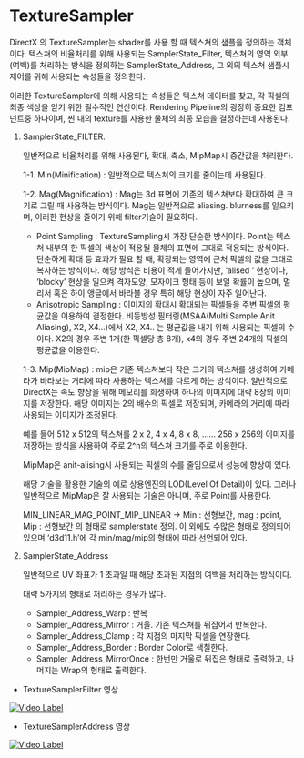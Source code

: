 # TextureSampler

DirectX 의  TextureSampler는 shader를 사용 할 때 텍스쳐의 샘플을 정의하는 객체이다. 텍스쳐의 비율처리를 위해 사용되는 SamplerState_Filter, 텍스쳐의 영역 외부(여백)를 처리하는 방식을 정의하는 SamplerState_Address, 그 외의 텍스쳐 샘플시 제어를 위해 사용되는 속성들을 정의한다.

이러한 TextureSampler에 의해 사용되는 속성들은 텍스쳐 데이터를 찾고, 각 픽셀의 최종 색상을 얻기 위한 필수적인 연산이다. Rendering Pipeline의 굉장히 중요한 컴포넌트중 하나이며, 씬 내의 texture를 사용한 물체의 최종 모습을 결정하는데 사용된다.

1. SamplerState_FILTER.
    
    일반적으로 비율처리를 위해 사용된다, 확대, 축소, MipMap시 중간값을 처리한다.
    
    1-1. Min(Minification) : 일반적으로 텍스쳐의 크기를 줄이는데 사용된다.
    
    1-2. Mag(Magnification) : Mag는 3d 표면에 기존의 텍스쳐보다 확대하여 큰 크기로 그릴 때 사용하는 방식이다. Mag는 일반적으로 aliasing. blurness를 일으키며, 이러한 현상을 줄이기 위해 filter기술이 필요하다.
    
    - Point Sampling : TextureSampling시 가장 단순한 방식이다. Point는 텍스쳐 내부의 한 픽셀의 색상이 적용될 물체의 표면에 그대로 적용되는 방식이다. 단순하게 확대 등 효과가 필요 할 때, 확장되는 영역에 근처 픽셀의 값을 그대로 복사하는 방식이다.  해당 방식은 비용이 적게 들어가지만, ‘alised ‘ 현상이나, ‘blocky’ 현상을 일으켜 격자모양, 모자이크 형태 등이 보일 확률이 높으며, 멀리서 혹은 하이 앵글에서 바라볼 경우 특히 해당 현상이 자주 일어난다.
    - Anisotropic Sampling : 이미지의 확대시 확대되는 픽셀들을 주변 픽셀의 평균값을 이용하여 결정한다. 비등방성 필터링(MSAA(Multi Sample Anit Aliasing), X2, X4…)에서 X2, X4.. 는 평균값을 내기 위해 사용되는 픽셀의 수이다. X2의 경우 주변 1개(한 픽셀당 총 8개), x4의 경우 주변 24개의 픽셀의 평균값을 이용한다.
    
    1-3. Mip(MipMap) :  mip은 기존 텍스쳐보다 작은 크기의 텍스쳐를 생성하여 카메라가 바라보는    거리에 따라 사용하는 텍스쳐를 다르게 하는 방식이다. 일반적으로 DirectX는 속도 향상을 위해 메모리를 희생하여 하나의 이미지에 대략 8장의 이미지를 저장한다. 해당 이미지는 2의 배수의 픽셀로 저장되며, 카메라의 거리에 따라 사용되는 이미지가 조정된다.
    
    예를 들어 512 x 512의 텍스쳐를 2 x 2, 4 x 4, 8 x 8, …… 256 x 256의 이미지를 저장하는 방식을 사용하여  주로 2^n의 텍스쳐 크기를 주로 이용한다. 
    
    MipMap은 anit-alising시 사용되는 픽셀의 수를 줄임으로서 성능에 향상이 있다.
    
    해당 기술을 활용한 기술의 예로 상용엔진의 LOD(Level Of Detail)이 있다. 그러나 일반적으로 MipMap은 잘 사용되는 기술은 아니며, 주로 Point를 사용한다.
    
    MIN_LINEAR_MAG_POINT_MIP_LINEAR → Min : 선형보간, mag : point, Mip : 선형보간 의 형태로 samplerstate 정의. 이 외에도 수많은 형태로 정의되어 있으며 ‘d3d11.h’에  각 min/mag/mip의 형태에 따라 선언되어 있다.
    
2. SamplerState_Address
    
    일반적으로 UV 좌표가 1 초과일 때 해당 초과된 지점의 여백을 처리하는 방식이다.
    
    대략 5가지의 형태로 처리하는 경우가 많다.
    
    - Sampler_Address_Warp : 반복
    - Sampler_Address_Mirror : 거울. 기존 텍스쳐를 뒤집어서 반복한다.
    - Sampler_Address_Clamp : 각 지점의 마지막 픽셀을 연장한다.
    - Sampler_Address_Border : Border Color로 색칠한다.
    - Sampler_Address_MirrorOnce : 한번만 거울로 뒤집은 형태로 출력하고, 나머지는 Wrap의 형태로 출력한다.

- TextureSamplerFilter 영상

[![Video Label](http://img.youtube.com/vi/Xg8V9tVoRjg/0.jpg)](https://youtu.be/Xg8V9tVoRjg)

- TextureSamplerAddress 영상

[![Video Label](http://img.youtube.com/vi/lQZepkxmUy8/0.jpg)](https://youtu.be/lQZepkxmUy8)

